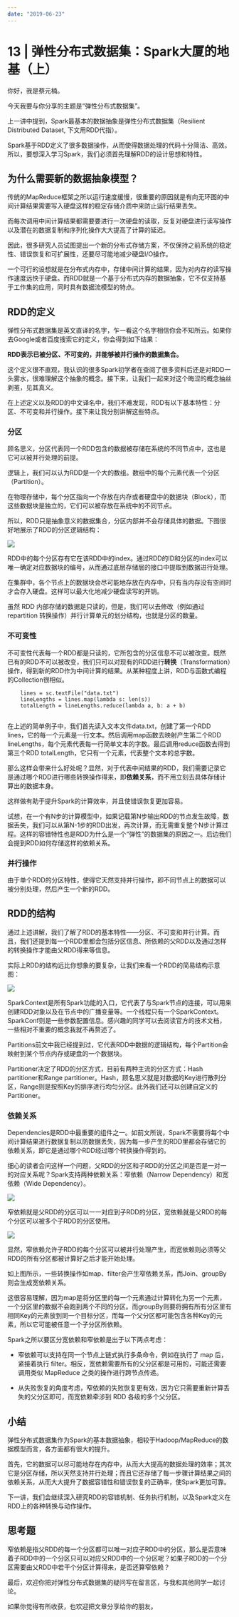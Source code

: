 ```yaml
---
date: "2019-06-23"
---  
```

      
# 13 | 弹性分布式数据集：Spark大厦的地基（上）
你好，我是蔡元楠。

今天我要与你分享的主题是“弹性分布式数据集”。

上一讲中提到，Spark最基本的数据抽象是弹性分布式数据集（Resilient Distributed Dataset, 下文用RDD代指）。

Spark基于RDD定义了很多数据操作，从而使得数据处理的代码十分简洁、高效。所以，要想深入学习Spark，我们必须首先理解RDD的设计思想和特性。

## 为什么需要新的数据抽象模型？

传统的MapReduce框架之所以运行速度缓慢，很重要的原因就是有向无环图的中间计算结果需要写入硬盘这样的稳定存储介质中来防止运行结果丢失。

而每次调用中间计算结果都需要要进行一次硬盘的读取，反复对硬盘进行读写操作以及潜在的数据复制和序列化操作大大提高了计算的延迟。

因此，很多研究人员试图提出一个新的分布式存储方案，不仅保持之前系统的稳定性、错误恢复和可扩展性，还要尽可能地减少硬盘I/O操作。

一个可行的设想就是在分布式内存中，存储中间计算的结果，因为对内存的读写操作速度远快于硬盘。而RDD就是一个基于分布式内存的数据抽象，它不仅支持基于工作集的应用，同时具有数据流模型的特点。

## RDD的定义

弹性分布式数据集是英文直译的名字，乍一看这个名字相信你会不知所云。如果你去Google或者百度搜索它的定义，你会得到如下结果：

<!-- [[[read_end]]] -->

**RDD表示已被分区、不可变的，并能够被并行操作的数据集合。**

这个定义很不直观，我认识的很多Spark初学者在查阅了很多资料后还是对RDD一头雾水，很难理解这个抽象的概念。接下来，让我们一起来对这个晦涩的概念抽丝剥茧，见其真义。

在上述定义以及RDD的中文译名中，我们不难发现，RDD有以下基本特性：分区、不可变和并行操作。接下来让我分别讲解这些特点。

### 分区

顾名思义，分区代表同一个RDD包含的数据被存储在系统的不同节点中，这也是它可以被并行处理的前提。

逻辑上，我们可以认为RDD是一个大的数组。数组中的每个元素代表一个分区（Partition）。

在物理存储中，每个分区指向一个存放在内存或者硬盘中的数据块（Block），而这些数据块是独立的，它们可以被存放在系统中的不同节点。

所以，RDD只是抽象意义的数据集合，分区内部并不会存储具体的数据。下图很好地展示了RDD的分区逻辑结构：

![](./httpsstatic001geekbangorgresourceimage2f9e2f9ec57cdedf65be382a8ec09826029e.jpg)

RDD中的每个分区存有它在该RDD中的index。通过RDD的ID和分区的index可以唯一确定对应数据块的编号，从而通过底层存储层的接口中提取到数据进行处理。

在集群中，各个节点上的数据块会尽可能地存放在内存中，只有当内存没有空间时才会存入硬盘。这样可以最大化地减少硬盘读写的开销。

虽然 RDD 内部存储的数据是只读的，但是，我们可以去修改（例如通过 repartition 转换操作）并行计算单元的划分结构，也就是分区的数量。

### 不可变性

不可变性代表每一个RDD都是只读的，它所包含的分区信息不可以被改变。既然已有的RDD不可以被改变，我们只可以对现有的RDD进行**转换**（Transformation）操作，得到新的RDD作为中间计算的结果。从某种程度上讲，RDD与函数式编程的Collection很相似。

```
    lines = sc.textFile("data.txt")
    lineLengths = lines.map(lambda s: len(s))
    totalLength = lineLengths.reduce(lambda a, b: a + b)
    

```

在上述的简单例子中，我们首先读入文本文件data.txt，创建了第一个RDD lines，它的每一个元素是一行文本。然后调用map函数去映射产生第二个RDD lineLengths，每个元素代表每一行简单文本的字数。最后调用reduce函数去得到第三个RDD totalLength，它只有一个元素，代表整个文本的总字数。

那么这样会带来什么好处呢？显然，对于代表中间结果的RDD，我们需要记录它是通过哪个RDD进行哪些转换操作得来，即**依赖关系**，而不用立刻去具体存储计算出的数据本身。

这样做有助于提升Spark的计算效率，并且使错误恢复更加容易。

试想，在一个有N步的计算模型中，如果记载第N步输出RDD的节点发生故障，数据丢失，我们可以从第N-1步的RDD出发，再次计算，而无需重复整个N步计算过程。这样的容错特性也是RDD为什么是一个“弹性”的数据集的原因之一。后边我们会提到RDD如何存储这样的依赖关系。

### 并行操作

由于单个RDD的分区特性，使得它天然支持并行操作，即不同节点上的数据可以被分别处理，然后产生一个新的RDD。

## RDD的结构

通过上述讲解，我们了解了RDD的基本特性——分区、不可变和并行计算。而且，我们还提到每一个RDD里都会包括分区信息、所依赖的父RDD以及通过怎样的转换操作才能由父RDD得来等信息。

实际上RDD的结构远比你想象的要复杂，让我们来看一个RDD的简易结构示意图：

![](./httpsstatic001geekbangorgresourceimage8c1c8cae25f4d16a34be77fd3e84133d6a1c.png)

SparkContext是所有Spark功能的入口，它代表了与Spark节点的连接，可以用来创建RDD对象以及在节点中的广播变量等。一个线程只有一个SparkContext。SparkConf则是一些参数配置信息。感兴趣的同学可以去阅读官方的技术文档，一些相对不重要的概念我就不再赘述了。

Partitions前文中我已经提到过，它代表RDD中数据的逻辑结构，每个Partition会映射到某个节点内存或硬盘的一个数据块。

Partitioner决定了RDD的分区方式，目前有两种主流的分区方式：Hash partitioner和Range partitioner。Hash，顾名思义就是对数据的Key进行散列分区，Range则是按照Key的排序进行均匀分区。此外我们还可以创建自定义的Partitioner。

### 依赖关系

Dependencies是RDD中最重要的组件之一。如前文所说，Spark不需要将每个中间计算结果进行数据复制以防数据丢失，因为每一步产生的RDD里都会存储它的依赖关系，即它是通过哪个RDD经过哪个转换操作得到的。

细心的读者会问这样一个问题，父RDD的分区和子RDD的分区之间是否是一对一的对应关系呢？Spark支持两种依赖关系：窄依赖（Narrow Dependency）和宽依赖（Wide Dependency）。

![](./httpsstatic001geekbangorgresourceimage5ee15eed459f5f1960e2526484dc014ed5e1.jpg)

窄依赖就是父RDD的分区可以一一对应到子RDD的分区，宽依赖就是父RDD的每个分区可以被多个子RDD的分区使用。

![](./httpsstatic001geekbangorgresourceimage98f9989682681b344d31c61b02368ca227f9.jpg)

显然，窄依赖允许子RDD的每个分区可以被并行处理产生，而宽依赖则必须等父RDD的所有分区都被计算好之后才能开始处理。

如上图所示，一些转换操作如map、filter会产生窄依赖关系，而Join、groupBy则会生成宽依赖关系。

这很容易理解，因为map是将分区里的每一个元素通过计算转化为另一个元素，一个分区里的数据不会跑到两个不同的分区。而groupBy则要将拥有所有分区里有相同Key的元素放到同一个目标分区，而每一个父分区都可能包含各种Key的元素，所以它可能被任意一个子分区所依赖。

Spark之所以要区分宽依赖和窄依赖是出于以下两点考虑：

* 窄依赖可以支持在同一个节点上链式执行多条命令，例如在执行了 map 后，紧接着执行 filter。相反，宽依赖需要所有的父分区都是可用的，可能还需要调用类似 MapReduce 之类的操作进行跨节点传递。

* 从失败恢复的角度考虑，窄依赖的失败恢复更有效，因为它只需要重新计算丢失的父分区即可，而宽依赖牵涉到 RDD 各级的多个父分区。

## 小结

弹性分布式数据集作为Spark的基本数据抽象，相较于Hadoop/MapReduce的数据模型而言，各方面都有很大的提升。

首先，它的数据可以尽可能地存在内存中，从而大大提高的数据处理的效率；其次它是分区存储，所以天然支持并行处理；而且它还存储了每一步骤计算结果之间的依赖关系，从而大大提升了数据容错性和错误恢复的正确率，使Spark更加可靠。

下一讲，我们会继续深入研究RDD的容错机制、任务执行机制，以及Spark定义在RDD上的各种转换与动作操作。

## 思考题

窄依赖是指父RDD的每一个分区都可以唯一对应子RDD中的分区，那么是否意味着子RDD中的一个分区只可以对应父RDD中的一个分区呢？如果子RDD的一个分区需要由父RDD中若干个分区计算得来，是否还算窄依赖？

最后，欢迎你把对弹性分布式数据集的疑问写在留言区，与我和其他同学一起讨论。

如果你觉得有所收获，也欢迎把文章分享给你的朋友。